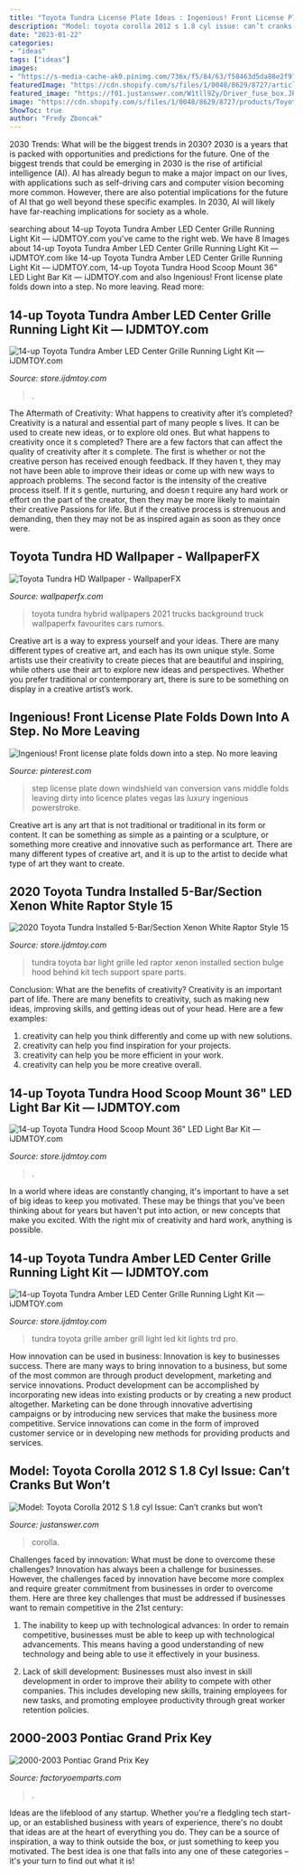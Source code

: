 ```yaml
---
title: "Toyota Tundra License Plate Ideas : Ingenious! Front License Plate Folds Down Into A Step. No More Leaving"
description: "Model: toyota corolla 2012 s 1.8 cyl issue: can’t cranks but won’t"
date: "2023-01-22"
categories:
- "ideas"
tags: ["ideas"]
images:
- "https://s-media-cache-ak0.pinimg.com/736x/f5/84/63/f58463d5da88e2f979429ece634a6974.jpg"
featuredImage: "https://cdn.shopify.com/s/files/1/0048/8629/8727/articles/QQ_20201014162949_1103x810_crop_center.jpg?v=1602718416"
featured_image: "https://f01.justanswer.com/W1tll9Zy/Driver_fuse_box.JPG"
image: "https://cdn.shopify.com/s/files/1/0048/8629/8727/products/Toyota-Tundra-LED-Grille-Lighting-Kit-23_894x700.jpg?v=1561143987"
ShowToc: true
author: "Fredy Zboncak"
---
```



2030 Trends: What will be the biggest trends in 2030?
2030 is a years that is packed with opportunities and predictions for the future. One of the biggest trends that could be emerging in 2030 is the rise of artificial intelligence (AI). AI has already begun to make a major impact on our lives, with applications such as self-driving cars and computer vision becoming more common. However, there are also potential implications for the future of AI that go well beyond these specific examples. In 2030, AI will likely have far-reaching implications for society as a whole.

	

		
searching about 14-up Toyota Tundra Amber LED Center Grille Running Light Kit — iJDMTOY.com you've came to the right web. We have 8 Images about 14-up Toyota Tundra Amber LED Center Grille Running Light Kit — iJDMTOY.com like 14-up Toyota Tundra Amber LED Center Grille Running Light Kit — iJDMTOY.com, 14-up Toyota Tundra Hood Scoop Mount 36&quot; LED Light Bar Kit — iJDMTOY.com and also Ingenious! Front license plate folds down into a step. No more leaving. Read more:
		
    
## 14-up Toyota Tundra Amber LED Center Grille Running Light Kit — IJDMTOY.com

<img loading=lazy src="https://cdn.shopify.com/s/files/1/0048/8629/8727/products/Toyota-Tundra-LED-Grille-Lighting-Kit-24_1495x1099.jpg?v=1561143987" onerror="this.onerror=null;this.src='https://tse2.mm.bing.net/th?id=OIP.ofpTol7UDQiHhdk-vqETfgHaFc&amp;pid=15.1';" alt="14-up Toyota Tundra Amber LED Center Grille Running Light Kit — iJDMTOY.com">

_Source: store.ijdmtoy.com_

>. 

	

The Aftermath of Creativity: What happens to creativity after it’s completed?
Creativity is a natural and essential part of many people s lives. It can be used to create new ideas, or to explore old ones. But what happens to creativity once it s completed?
There are a few factors that can affect the quality of creativity after it s complete. The first is whether or not the creative person has received enough feedback. If they haven t, they may not have been able to improve their ideas or come up with new ways to approach problems. The second factor is the intensity of the creative process itself. If it s gentle, nurturing, and doesn t require any hard work or effort on the part of the creator, then they may be more likely to maintain their creative Passions for life. But if the creative process is strenuous and demanding, then they may not be as inspired again as soon as they once were.

    
## Toyota Tundra HD Wallpaper - WallpaperFX

<img loading=lazy src="http://wallpaperfx.com/uploads/wallpapers/2014/01/14/14159/preview_toyota-tundra.jpeg" onerror="this.onerror=null;this.src='https://tse4.mm.bing.net/th?id=OIP.37wzOyzSqHjLm0upgPnlgwHaEK&amp;pid=15.1';" alt="Toyota Tundra HD Wallpaper - WallpaperFX">

_Source: wallpaperfx.com_

>toyota tundra hybrid wallpapers 2021 trucks background truck wallpaperfx favourites cars rumors. 

	

Creative art is a way to express yourself and your ideas. There are many different types of creative art, and each has its own unique style. Some artists use their creativity to create pieces that are beautiful and inspiring, while others use their art to explore new ideas and perspectives. Whether you prefer traditional or contemporary art, there is sure to be something on display in a creative artist’s work.

    
## Ingenious! Front License Plate Folds Down Into A Step. No More Leaving

<img loading=lazy src="https://s-media-cache-ak0.pinimg.com/736x/f5/84/63/f58463d5da88e2f979429ece634a6974.jpg" onerror="this.onerror=null;this.src='https://tse2.mm.bing.net/th?id=OIP.mErm7kOcaHl7AfQEk6U_cgHaFj&amp;pid=15.1';" alt="Ingenious! Front license plate folds down into a step. No more leaving">

_Source: pinterest.com_

>step license plate down windshield van conversion vans middle folds leaving dirty into licence plates vegas las luxury ingenious powerstroke. 

	

Creative art is any art that is not traditional or traditional in its form or content. It can be something as simple as a painting or a sculpture, or something more creative and innovative such as performance art. There are many different types of creative art, and it is up to the artist to decide what type of art they want to create.

    
## 2020 Toyota Tundra Installed 5-Bar/Section Xenon White Raptor Style 15

<img loading=lazy src="https://cdn.shopify.com/s/files/1/0048/8629/8727/articles/QQ_20201014162949_1103x810_crop_center.jpg?v=1602718416" onerror="this.onerror=null;this.src='https://tse1.mm.bing.net/th?id=OIP.-SJ9XsPhpr5HIqNPN-KIKgHaFc&amp;pid=15.1';" alt="2020 Toyota Tundra Installed 5-Bar/Section Xenon White Raptor Style 15">

_Source: store.ijdmtoy.com_

>tundra toyota bar light grille led raptor xenon installed section bulge hood behind kit tech support spare parts. 

	

Conclusion: What are the benefits of creativity?
Creativity is an important part of life. There are many benefits to creativity, such as making new ideas, improving skills, and getting ideas out of your head. Here are a few examples: 
1. creativity can help you think differently and come up with new solutions.
2. creativity can help you find inspiration for your projects.
3. creativity can help you be more efficient in your work.
4. creativity can help you be more creative overall.

    
## 14-up Toyota Tundra Hood Scoop Mount 36&quot; LED Light Bar Kit — IJDMTOY.com

<img loading=lazy src="https://cdn.shopify.com/s/files/1/0048/8629/8727/products/91OpeVnr8AL._SL1500_1495x959.jpg?v=1556326442" onerror="this.onerror=null;this.src='https://tse4.mm.bing.net/th?id=OIP.ABtzyqJJ13w-wOmY7hvTOQHaEw&amp;pid=15.1';" alt="14-up Toyota Tundra Hood Scoop Mount 36&quot; LED Light Bar Kit — iJDMTOY.com">

_Source: store.ijdmtoy.com_

>. 

	

In a world where ideas are constantly changing, it's important to have a set of big ideas to keep you motivated. These may be things that you've been thinking about for years but haven't put into action, or new concepts that make you excited. With the right mix of creativity and hard work, anything is possible.

    
## 14-up Toyota Tundra Amber LED Center Grille Running Light Kit — IJDMTOY.com

<img loading=lazy src="https://cdn.shopify.com/s/files/1/0048/8629/8727/products/Toyota-Tundra-LED-Grille-Lighting-Kit-23_894x700.jpg?v=1561143987" onerror="this.onerror=null;this.src='https://tse4.mm.bing.net/th?id=OIP.S-0eAQM-qQUCiVzRYVLUcwHaFz&amp;pid=15.1';" alt="14-up Toyota Tundra Amber LED Center Grille Running Light Kit — iJDMTOY.com">

_Source: store.ijdmtoy.com_

>tundra toyota grille amber grill light led kit lights trd pro. 

	

How innovation can be used in business:
Innovation is key to businesses success. There are many ways to bring innovation to a business, but some of the most common are through product development, marketing and service innovations. Product development can be accomplished by incorporating new ideas into existing products or by creating a new product altogether. Marketing can be done through innovative advertising campaigns or by introducing new services that make the business more competitive. Service innovations can come in the form of improved customer service or in developing new methods for providing products and services.

    
## Model: Toyota Corolla 2012 S 1.8 Cyl Issue: Can’t Cranks But Won’t

<img loading=lazy src="https://f01.justanswer.com/W1tll9Zy/Driver_fuse_box.JPG" onerror="this.onerror=null;this.src='https://tse1.mm.bing.net/th?id=OIP.k2EunznEofN3n9KQ7_TSSgHaJ4&amp;pid=15.1';" alt="Model: Toyota Corolla 2012 S 1.8 cyl Issue: Can’t cranks but won’t">

_Source: justanswer.com_

>corolla. 

	

Challenges faced by innovation: What must be done to overcome these challenges?
Innovation has always been a challenge for businesses. However, the challenges faced by innovation have become more complex and require greater commitment from businesses in order to overcome them. Here are three key challenges that must be addressed if businesses want to remain competitive in the 21st century:
1. The inability to keep up with technological advances: In order to remain competitive, businesses must be able to keep up with technological advancements. This means having a good understanding of new technology and being able to use it effectively in your business.

2. Lack of skill development: Businesses must also invest in skill development in order to improve their ability to compete with other companies. This includes developing new skills, training employees for new tasks, and promoting employee productivity through great worker retention policies.


    
## 2000-2003 Pontiac Grand Prix Key

<img loading=lazy src="https://images.factoryoemparts.com/media-pics/88951932-2000-2003-pontiac-grand-prix-key.jpg" onerror="this.onerror=null;this.src='https://tse4.mm.bing.net/th?id=OIP.5j2WO46t1ENkl_QohQgwiAHaE6&amp;pid=15.1';" alt="2000-2003 Pontiac Grand Prix Key">

_Source: factoryoemparts.com_

>. 

	

Ideas are the lifeblood of any startup. Whether you're a fledgling tech start-up, or an established business with years of experience, there's no doubt that ideas are at the heart of everything you do. They can be a source of inspiration, a way to think outside the box, or just something to keep you motivated. The best idea is one that falls into any one of these categories – it's your turn to find out what it is!

